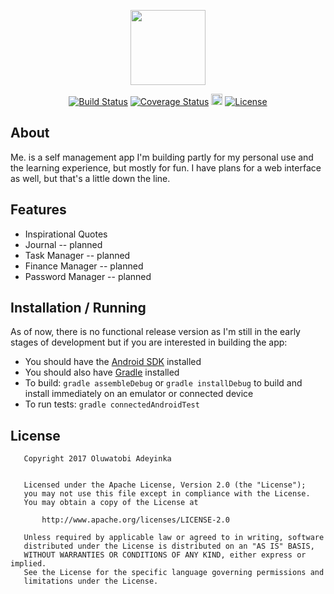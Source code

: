 <p align="center"><img src="http://i.imgur.com/HeMXsVR.png" width="120" height="120"></p>

<p align="center">
<a href="https://travis-ci.org/EtherealT/me.-android"><img src="https://travis-ci.org/EtherealT/me.-android.svg?branch=master" alt="Build Status"></a>
<a href='https://coveralls.io/github/EtherealT/me.-android?branch=master'><img src='https://coveralls.io/repos/github/EtherealT/me.-android/badge.svg?branch=master' alt='Coverage Status' /></a>
<a href="https://badge.fury.io/gh/etherealt%2Fme.-android"><img src="https://badge.fury.io/gh/etherealt%2Fme.-android.svg" alt="GitHub version" height="18"></a>
<a href="https://opensource.org/licenses/Apache-2.0"><img src="https://img.shields.io/badge/License-Apache%202.0-blue.svg" alt="License"></a>
</p>
    
   
## About
Me. is a self management app I'm building partly for my personal use and the learning experience, 
but mostly for fun. I have plans for a web interface as well, but that's a little down the line.
    
    
## Features
* Inspirational Quotes
* Journal -- planned
* Task Manager -- planned
* Finance Manager -- planned
* Password Manager -- planned
    
    
## Installation / Running
As of now, there is no functional release version as I'm still in the early stages of development but if you are interested in building the app:
* You should have the [Android SDK](https://developer.android.com/studio/index.html) installed
* You should also have [Gradle](https://gradle.org) installed
* To build: ```gradle assembleDebug``` or ```gradle installDebug``` to build and install immediately on an emulator or connected device
* To run tests: ```gradle connectedAndroidTest``` 
    
   
## License

```
   Copyright 2017 Oluwatobi Adeyinka

   
   Licensed under the Apache License, Version 2.0 (the "License");
   you may not use this file except in compliance with the License.
   You may obtain a copy of the License at

       http://www.apache.org/licenses/LICENSE-2.0

   Unless required by applicable law or agreed to in writing, software
   distributed under the License is distributed on an "AS IS" BASIS,
   WITHOUT WARRANTIES OR CONDITIONS OF ANY KIND, either express or implied.
   See the License for the specific language governing permissions and
   limitations under the License.
```